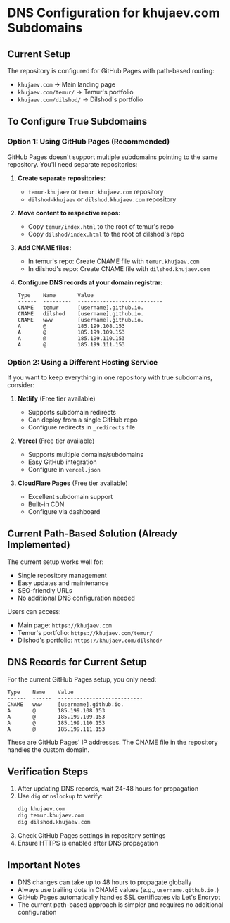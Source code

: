 # DNS Configuration for khujaev.com Subdomains

## Current Setup
The repository is configured for GitHub Pages with path-based routing:
- `khujaev.com` → Main landing page
- `khujaev.com/temur/` → Temur's portfolio
- `khujaev.com/dilshod/` → Dilshod's portfolio

## To Configure True Subdomains

### Option 1: Using GitHub Pages (Recommended)
GitHub Pages doesn't support multiple subdomains pointing to the same repository. You'll need separate repositories:

1. **Create separate repositories:**
   - `temur-khujaev` or `temur.khujaev.com` repository
   - `dilshod-khujaev` or `dilshod.khujaev.com` repository

2. **Move content to respective repos:**
   - Copy `temur/index.html` to the root of temur's repo
   - Copy `dilshod/index.html` to the root of dilshod's repo

3. **Add CNAME files:**
   - In temur's repo: Create CNAME file with `temur.khujaev.com`
   - In dilshod's repo: Create CNAME file with `dilshod.khujaev.com`

4. **Configure DNS records at your domain registrar:**
   ```
   Type    Name       Value
   ------  ---------  ---------------------------
   CNAME   temur      [username].github.io.
   CNAME   dilshod    [username].github.io.
   CNAME   www        [username].github.io.
   A       @          185.199.108.153
   A       @          185.199.109.153
   A       @          185.199.110.153
   A       @          185.199.111.153
   ```

### Option 2: Using a Different Hosting Service
If you want to keep everything in one repository with true subdomains, consider:

1. **Netlify** (Free tier available)
   - Supports subdomain redirects
   - Can deploy from a single GitHub repo
   - Configure redirects in `_redirects` file

2. **Vercel** (Free tier available)
   - Supports multiple domains/subdomains
   - Easy GitHub integration
   - Configure in `vercel.json`

3. **CloudFlare Pages** (Free tier available)
   - Excellent subdomain support
   - Built-in CDN
   - Configure via dashboard

## Current Path-Based Solution (Already Implemented)
The current setup works well for:
- Single repository management
- Easy updates and maintenance
- SEO-friendly URLs
- No additional DNS configuration needed

Users can access:
- Main page: `https://khujaev.com`
- Temur's portfolio: `https://khujaev.com/temur/`
- Dilshod's portfolio: `https://khujaev.com/dilshod/`

## DNS Records for Current Setup
For the current GitHub Pages setup, you only need:

```
Type    Name    Value
------  ------  ---------------------------
CNAME   www     [username].github.io.
A       @       185.199.108.153
A       @       185.199.109.153
A       @       185.199.110.153
A       @       185.199.111.153
```

These are GitHub Pages' IP addresses. The CNAME file in the repository handles the custom domain.

## Verification Steps
1. After updating DNS records, wait 24-48 hours for propagation
2. Use `dig` or `nslookup` to verify:
   ```bash
   dig khujaev.com
   dig temur.khujaev.com
   dig dilshod.khujaev.com
   ```
3. Check GitHub Pages settings in repository settings
4. Ensure HTTPS is enabled after DNS propagation

## Important Notes
- DNS changes can take up to 48 hours to propagate globally
- Always use trailing dots in CNAME values (e.g., `username.github.io.`)
- GitHub Pages automatically handles SSL certificates via Let's Encrypt
- The current path-based approach is simpler and requires no additional configuration